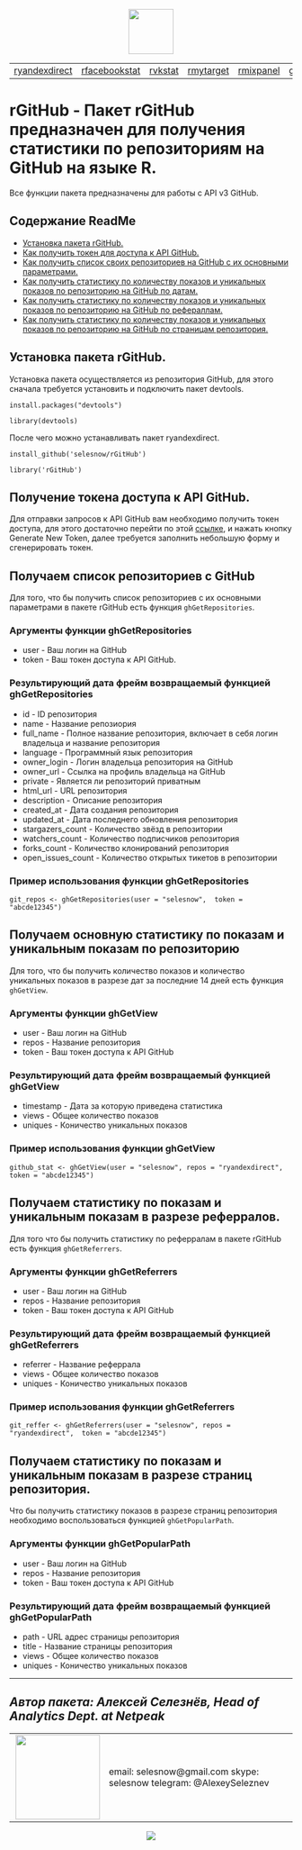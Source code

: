 <head>
<link rel="shortcut icon" type="image/x-icon" href="as.ico">
<!-- Global site tag (gtag.js) - Google Analytics -->
<script async src="https://www.googletagmanager.com/gtag/js?id=UA-114798296-1"></script>
<script>
  window.dataLayer = window.dataLayer || [];
  function gtag(){dataLayer.push(arguments);}
  gtag('js', new Date());
  gtag('config', 'UA-114798296-1');
</script>
</head>

<p align="center">
<a href="https://selesnow.github.io/"><img src="https://alexeyseleznev.files.wordpress.com/2017/03/as.png" height="80"></a>
</p>

<table>
    <tr>
      <td>
        <a href="https://selesnow.github.io/ryandexdirect/">ryandexdirect</a>
      </td>
      <td>
        <a href="https://selesnow.github.io/rfacebookstat/">rfacebookstat</a>
      </td>
      <td>
        <a href="https://selesnow.github.io/rvkstat/">rvkstat</a>
      </td>
      <td>
        <a href="https://selesnow.github.io/rmytarget/">rmytarget</a>
      </td>
      <td>
        <a href="https://selesnow.github.io/rmixpanel/">rmixpanel</a>
      </td>
      <td>
        <a href="https://selesnow.github.io/getProxy/">getProxy</a>
      </td>
      <td>
        <a href="https://selesnow.github.io/rGitHub/">rGitHub</a>
      </td>
      <td>
        <a href="https://selesnow.github.io/news/">NEWS</a>
      </td>
    </tr>
</table>

# rGitHub - Пакет rGitHub предназначен для получения статистики по репозиториям на GitHub на языке R.

Все функции пакета предназначены для работы с API v3 GitHub.

## Содержание ReadMe

+ [Установка пакета rGitHub.](https://github.com/selesnow/rGitHub/blob/master/README.md#Установка-пакета-rgithub)
+ [Как получить токен для доступа к API GitHub.](https://github.com/selesnow/rGitHub/blob/master/README.md#Получение-токена-доступа-к-api-github)
+ [Как получить список своих репозиториев на GitHub с их основными параметрами.](https://github.com/selesnow/rGitHub/blob/master/README.md#Получаем-список-репозиториев-с-github)
+ [Как получить статистику по количеству показов и уникальных показов по репозиторию на GitHub по датам.](https://github.com/selesnow/rGitHub/blob/master/README.md#Получаем-основную-статистику-по-показам-и-уникальным-показам-по-репозиторию)
+ [Как получить статистику по количеству показов и уникальных показов по репозиторию на GitHub по рефераллам.](https://github.com/selesnow/rGitHub/blob/master/README.md#Получаем-статистику-по-показам-и-уникальным-показам-в-разрезе-реферралов)
+ [Как получить статистику по количеству показов и уникальных показов по репозиторию на GitHub по страницам репозитория.](https://github.com/selesnow/rGitHub/blob/master/README.md#Получаем-статистику-по-показам-и-уникальным-показам-в-разрезе-страниц-репозитория)

## Установка пакета rGitHub.

Установка пакета осуществляется из репозитория GitHub, для этого сначала требуется установить и подключить пакет devtools.

`install.packages("devtools")`

`library(devtools)`

После чего можно устанавливать пакет ryandexdirect.

`install_github('selesnow/rGitHub')`

`library('rGitHub')`

## Получение токена доступа к API GitHub.

Для отправки запросов к API GitHub вам необходимо получить токен доступа, для этого достаточно перейти по этой [ссылке](https://github.com/settings/tokens), и нажать кнопку Generate New Token, далее требуется заполнить небольшую форму и сгенерировать токен.

## Получаем список репозиториев с GitHub

Для того, что бы получить список репозиториев с их основными параметрами в пакете rGitHub есть функция `ghGetRepositories`.

### Аргументы функции ghGetRepositories

+ user - Ваш логин на GitHub
+ token - Ваш токен доступа к API GitHub.

### Результирующий дата фрейм возвращаемый функцией ghGetRepositories

+ id	- ID репозитория
+ name - Название репозиория
+ full_name	- Полное название репозитория, включает в себя логин владельца и название репозитория
+ language	- Программный язык репозитория
+ owner_login	- Логин владельца репозитория на GitHub
+ owner_url	- Ссылка на профиль владельца на GitHub
+ private	- Является ли репозиторий приватным
+ html_url	- URL репозитория
+ description	- Описание репозитория
+ created_at	- Дата создания репозитория
+ updated_at	- Дата последнего обновления репозитория
+ stargazers_count	- Количество звёзд в репозитории
+ watchers_count	- Количество подписчиков репозитория
+ forks_count	- Количество клонирований репозитория
+ open_issues_count	- Количество открытых тикетов в репозитории

### Пример использования функции ghGetRepositories

`git_repos <- ghGetRepositories(user = "selesnow",  token = "abcde12345") `
  
## Получаем основную статистику по показам и уникальным показам по репозиторию

Для того, что бы получить количество показов и количество уникальных показов в разрезе дат за последние 14 дней есть функция `ghGetView`.

### Аргументы функции ghGetView

+ user - Ваш логин на GitHub
+ repos - Название репозитория
+ token - Ваш токен доступа к API GitHub

### Результирующий дата фрейм возвращаемый функцией ghGetView

+ timestamp - Дата за которую приведена статистика
+ views - Общее количество показов
+ uniques - Коничество уникальных показов

### Пример использования функции ghGetView

`github_stat <- ghGetView(user = "selesnow", repos = "ryandexdirect",  token = "abcde12345")`

## Получаем статистику по показам и уникальным показам в разрезе реферралов.

Для того что бы получить статистику по реферралам в пакете rGitHub есть функция `ghGetReferrers`.

### Аргументы функции ghGetReferrers

+ user - Ваш логин на GitHub
+ repos - Название репозитория
+ token - Ваш токен доступа к API GitHub

### Результирующий дата фрейм возвращаемый функцией ghGetReferrers

+ referrer - Название реферрала
+ views - Общее количество показов
+ uniques - Коничество уникальных показов

### Пример использования функции ghGetReferrers

`git_reffer <- ghGetReferrers(user = "selesnow", repos = "ryandexdirect",  token = "abcde12345")`

## Получаем статистику по показам и уникальным показам в разрезе страниц репозитория.

Что бы получить статистику показов в разрезе страниц репозитория необходимо воспользоваться функцией `ghGetPopularPath`.

### Аргументы функции ghGetPopularPath

+ user - Ваш логин на GitHub
+ repos - Название репозитория
+ token - Ваш токен доступа к API GitHub

### Результирующий дата фрейм возвращаемый функцией ghGetPopularPath

+ path - URL адрес страницы репозитория
+ title - Название страницы репозитория
+ views - Общее количество показов
+ uniques - Коничество уникальных показов

---

## *Автор пакета: Алексей Селезнёв, Head of Analytics Dept. at Netpeak*
<table>
    <tr>
      <td>
      <img align="right" src="https://lh3.googleusercontent.com/R-0jgJSxIIhpag2L6YCIhJVIcIWx6-Jt5UCTRJjWzJewo47u2QBnik5CRF2dNB79jmsN_BFRjVOAYfvCqFcn3UNS_thGbbxF-99c9lwBWWlFI7JCWE43K5Yk9HnIW8i8YpTDx3l28IuYswaI-qc9QosHT1lPCsVilTfXTyV2empF4S74daOJ6x5QHYRWumT_2MhUS0hPqUsKVtOoveqDnGf3cF_VsN-RfOAwG9uCeGOgNRgv_fhSr41rw4LBND4gf05nO8zMp4TZMrrcUjKvvx6qNgYDor5LFOHiRmfKISYRVkWYe4wLyGO1FgkgTDjg0300lcur2t3txVwZUgROLZdaxOLx4owa8Rc8B8VKwd3vHxjov_aVfNPT4xf9jSFBBEOI-mfYpa55ejKDw-rqTQ6miFRFWpp_hjrk9KbGyB-Z6iZvYL-2dZ6mzgpUfs2I0tEAGsV07yTzboJ0RNCByC2-U-ZVjWdp2_9Au3FFoUcdQUAmPYOVqOv4r3oLbkkJKLj2A5jp7vf4IAoExLIfJuqEf7XN7fFcv4geib029qJjBt28wnqSO6TKEwB2fesR3uPHvGB6_6NHD70UDH-aCRCK4UBeoajtU0Y8Ks8Vwxo0oZBwmoEu8gudTFBF6mDT7GjLoGLDeNxE-TG7OtWUdxsJk7yzXGW3hE-VxsMD9g=s351-no?w=100" height="150">
      </td>
      <td>
        email: selesnow@gmail.com
        skype: selesnow
        telegram: @AlexeySeleznev
      </td>
    </tr>
</table>

 <p align="center">
<img src="https://lh3.googleusercontent.com/R-0jgJSxIIhpag2L6YCIhJVIcIWx6-Jt5UCTRJjWzJewo47u2QBnik5CRF2dNB79jmsN_BFRjVOAYfvCqFcn3UNS_thGbbxF-99c9lwBWWlFI7JCWE43K5Yk9HnIW8i8YpTDx3l28IuYswaI-qc9QosHT1lPCsVilTfXTyV2empF4S74daOJ6x5QHYRWumT_2MhUS0hPqUsKVtOoveqDnGf3cF_VsN-RfOAwG9uCeGOgNRgv_fhSr41rw4LBND4gf05nO8zMp4TZMrrcUjKvvx6qNgYDor5LFOHiRmfKISYRVkWYe4wLyGO1FgkgTDjg0300lcur2t3txVwZUgROLZdaxOLx4owa8Rc8B8VKwd3vHxjov_aVfNPT4xf9jSFBBEOI-mfYpa55ejKDw-rqTQ6miFRFWpp_hjrk9KbGyB-Z6iZvYL-2dZ6mzgpUfs2I0tEAGsV07yTzboJ0RNCByC2-U-ZVjWdp2_9Au3FFoUcdQUAmPYOVqOv4r3oLbkkJKLj2A5jp7vf4IAoExLIfJuqEf7XN7fFcv4geib029qJjBt28wnqSO6TKEwB2fesR3uPHvGB6_6NHD70UDH-aCRCK4UBeoajtU0Y8Ks8Vwxo0oZBwmoEu8gudTFBF6mDT7GjLoGLDeNxE-TG7OtWUdxsJk7yzXGW3hE-VxsMD9g=s351-no?w=100">
</p>
